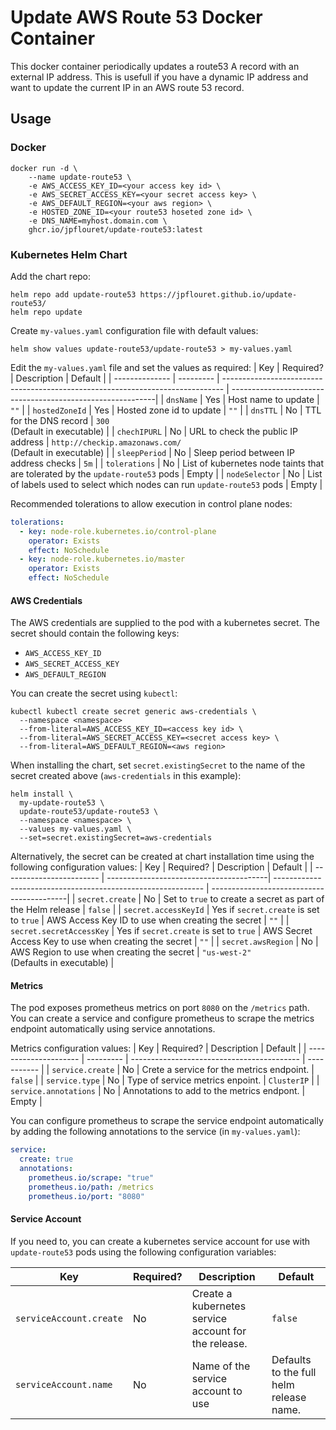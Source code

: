 # Update AWS Route 53 Docker Container

This docker container periodically updates a route53 A record with an external
IP address. This is usefull if you have a dynamic IP address and want to update
the current IP in an AWS route 53 record.

## Usage

### Docker

```shell
docker run -d \
    --name update-route53 \
    -e AWS_ACCESS_KEY_ID=<your access key id> \
    -e AWS_SECRET_ACCESS_KEY=<your secret access key> \
    -e AWS_DEFAULT_REGION=<your aws region> \
    -e HOSTED_ZONE_ID=<your route53 hoseted zone id> \
    -e DNS_NAME=myhost.domain.com \
    ghcr.io/jpflouret/update-route53:latest
```

### Kubernetes Helm Chart

Add the chart repo:
```shell
helm repo add update-route53 https://jpflouret.github.io/update-route53/
helm repo update
```

Create `my-values.yaml` configuration file with default values:
```shell
helm show values update-route53/update-route53 > my-values.yaml
```

Edit the `my-values.yaml` file and set the values as required:
| Key            | Required? | Description                                                                    | Default                                                    |
| -------------- | --------- | ------------------------------------------------------------------------------ | -----------------------------------------------------------|
| `dnsName`      | Yes       | Host name to update                                                            | `""`                                                       |
| `hostedZoneId` | Yes       | Hosted zone id to update                                                       | `""`                                                       |
| `dnsTTL`       | No        | TTL for the DNS record                                                         | `300`<br>(Default in executable)                           |
| `chechIPURL`   | No        | URL to check the public IP address                                             | `http://checkip.amazonaws.com/`<br>(Default in executable) |
| `sleepPeriod`  | No        | Sleep period between IP address checks                                         | `5m`                                                       |
| `tolerations`  | No        | List of kubernetes node taints that are tolerated by the `update-route53` pods | Empty                                                      |
| `nodeSelector` | No        | List of labels used to select which nodes can run `update-route53` pods        | Empty                                                      |

Recommended tolerations to allow execution in control plane nodes:
```yaml
tolerations:
  - key: node-role.kubernetes.io/control-plane
    operator: Exists
    effect: NoSchedule
  - key: node-role.kubernetes.io/master
    operator: Exists
    effect: NoSchedule
```

#### AWS Credentials
The AWS credentials are supplied to the pod with a kubernetes secret.
The secret should contain the following keys:
- `AWS_ACCESS_KEY_ID`
- `AWS_SECRET_ACCESS_KEY`
- `AWS_DEFAULT_REGION`

You can create the secret using `kubectl`:
```shell
kubectl kubectl create secret generic aws-credentials \
  --namespace <namespace>
  --from-literal=AWS_ACCESS_KEY_ID=<access key id> \
  --from-literal=AWS_SECRET_ACCESS_KEY=<secret access key> \
  --from-literal=AWS_DEFAULT_REGION=<aws region>
```

When installing the chart, set `secret.existingSecret` to the name of
the secret created above (`aws-credentials` in this example):
```shell
helm install \
  my-update-route53 \
  update-route53/update-route53 \
  --namespace <namespace> \
  --values my-values.yaml \
  --set=secret.existingSecret=aws-credentials
```

Alternatively, the secret can be created at chart installation time using
the following configuration values:
| Key                      | Required?                               | Description                                                  | Default                                   |
| ------------------------ | ----------------------------------------| ------------------------------------------------------------ | ------------------------------------------|
| `secret.create`          | No                                      | Set to `true` to create a secret as part of the Helm release | `false`                                   |
| `secret.accessKeyId`     | Yes if `secret.create` is set to `true` | AWS Access Key ID to use when creating the secret            | `""`                                      |
| `secret.secretAccessKey` | Yes if `secret.create` is set to `true` | AWS Secret Access Key to use when creating the secret        | `""`                                      |
| `secret.awsRegion`       | No                                      | AWS Region to use when creating the secret                   | `"us-west-2"`<br>(Defaults in executable) |

#### Metrics
The pod exposes prometheus metrics on port `8080` on the `/metrics` path.
You can create a service and configure prometheus to scrape the metrics
endpoint automatically using service annotations.

Metrics configuration values:
| Key                   | Required? | Description                                | Default     |
| --------------------- | --------- | ------------------------------------------ | ----------- |
| `service.create`      | No        | Crete a service for the metrics endpoint.  | `false`     |
| `service.type`        | No        | Type of service metrics enpoint.           | `ClusterIP` |
| `service.annotations` | No        | Annotations to add to the metrics endpont. | Empty       |

You can configure prometheus to scrape the service endpoint automatically by
adding the following annotations to the service (in `my-values.yaml`):
```yaml
service:
  create: true
  annotations:
    prometheus.io/scrape: "true"
    prometheus.io/path: /metrics
    prometheus.io/port: "8080"
```

#### Service Account
If you need to, you can create a kubernetes service account for use with
`update-route53` pods using the following configuration variables:

| Key                     | Required? | Description                                          | Default                                 |
| ----------------------- | --------- | ---------------------------------------------------- | --------------------------------------- |
| `serviceAccount.create` | No        | Create a kubernetes service account for the release. | `false`                                 |
| `serviceAccount.name`   | No        | Name of the service account to use                   | Defaults to the full helm release name. |
